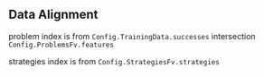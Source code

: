 Data Alignment
----

problem index is from `Config.TrainingData.successes` intersection `Config.ProblemsFv.features`

strategies index is from `Config.StrategiesFv.strategies`